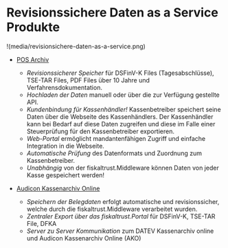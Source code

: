 # Revisionssichere Daten as a Service Produkte

!(media/revisionsichere-daten-as-a-service.png)

- [POS Archiv](pos-archiv.md) 

  - *Revisionssicherer Speicher* für DSFinV-K Files (Tagesabschlüsse),
TSE-TAR Files, PDF Files über 10 Jahre und
Verfahrensdokumentation.
  - *Hochladen der Daten* manuell oder über die zur Verfügung
gestellte API.
  - *Kundenbindung für Kassenhändler!* Kassenbetreiber speichert
seine Daten über die Webseite des Kassenhändlers. Der
Kassenhändler kann bei Bedarf auf diese Daten zugreifen und
diese im Falle einer Steuerprüfung für den Kassenbetreiber exportieren.
  - *Web-Portal* ermöglicht mandantenfähigen Zugriff und einfache Integration in die Webseite.
  - *Automatische Prüfung* des Datenformats und Zuordnung zum Kassenbetreiber.
  - *Unabhängig* von der fiskaltrust.Middleware können Daten von jeder Kasse gespeichert
werden! 


- [Audicon Kassenarchiv Online](Audicon-Kassenarchiv-Online.md) 

  - *Speichern der Belegdaten* erfolgt automatische und
revisionssicher, welche durch die fiskaltrust.Middleware
verarbeitet wurden.
  - *Zentraler Export über das fiskaltrust.Portal* für DSFinV-K, TSE-TAR
File, DFKA
  - *Server zu Server Kommunikation* zum DATEV Kassenarchiv
online und Audicon Kassenarchiv Online (AKO) 



